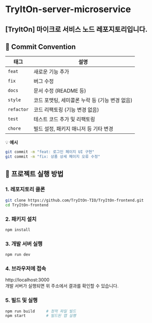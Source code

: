 # TryItOn-server-microservice 
[TryItOn] 마이크로 서비스 노드 레포지토리입니다.
---

## 🎯 Commit Convention

| 태그       | 설명                                           |
| ---------- | ---------------------------------------------- |
| `feat`     | 새로운 기능 추가                               |
| `fix`      | 버그 수정                                      |
| `docs`     | 문서 수정 (README 등)                          |
| `style`    | 코드 포맷팅, 세미콜론 누락 등 (기능 변경 없음) |
| `refactor` | 코드 리팩토링 (기능 변경 없음)                 |
| `test`     | 테스트 코드 추가 및 리팩토링                   |
| `chore`    | 빌드 설정, 패키지 매니저 등 기타 변경          |

💡 **예시**
```bash
git commit -m "feat: 로그인 페이지 UI 구현"
git commit -m "fix: 상품 상세 페이지 오류 수정"
```

## 🚀 프로젝트 실행 방법

### 1. 레포지토리 클론

```bash
git clone https://github.com/TryItOn-TIO/TryItOn-frontend.git
cd TryItOn-frontend
```

### 2. 패키지 설치

```bash
npm install
```

### 3. 개발 서버 실행

```bash
npm run dev
```

### 4. 브라우저에 접속

http://localhost:3000<br/>
개발 서버가 실행되면 위 주소에서 결과를 확인할 수 있습니다.

### 5. 빌드 및 실행

```bash
npm run build     # 정적 파일 빌드
npm start         # 빌드된 앱 실행
```